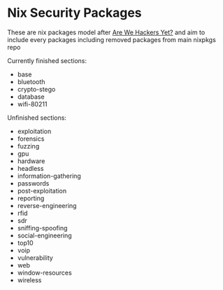 # Nix Security Packages

These are nix packages model after [Are We Hackers Yet?](https://jjjollyjim.github.io/arewehackersyet/index.html) and aim to include every packages including removed packages from main nixpkgs repo

Currently finished sections:
- base
- bluetooth
- crypto-stego
- database
- wifi-80211

Unfinished sections:
- exploitation
- forensics
- fuzzing
- gpu
- hardware
- headless
- information-gathering
- passwords
- post-exploitation
- reporting
- reverse-engineering
- rfid
- sdr
- sniffing-spoofing
- social-engineering
- top10
- voip
- vulnerability
- web
- window-resources
- wireless
